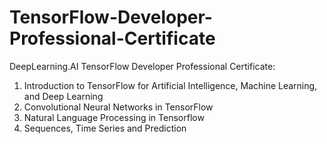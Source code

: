 # TensorFlow-Developer-Professional-Certificate

DeepLearning.AI TensorFlow Developer Professional Certificate:
1. Introduction to TensorFlow for Artificial Intelligence, Machine Learning, and Deep Learning
2. Convolutional Neural Networks in TensorFlow
3. Natural Language Processing in Tensorflow
4. Sequences, Time Series and Prediction
